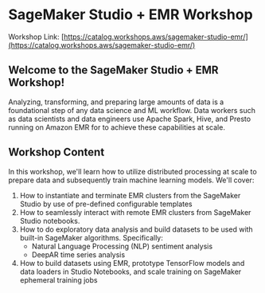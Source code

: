 # SageMaker Studio + EMR Workshop

Workshop Link: [https://catalog.workshops.aws/sagemaker-studio-emr/](https://catalog.workshops.aws/sagemaker-studio-emr/)

## Welcome to the SageMaker Studio + EMR Workshop!

Analyzing, transforming, and preparing large amounts of data is a foundational step of any data
science and ML workflow. Data workers such as data scientists and data engineers use Apache
Spark, Hive, and Presto running on Amazon EMR for to achieve these capabilities at scale.

## Workshop Content
In this workshop, we'll learn how to utilize distributed processing at scale to prepare data and
subsequently train machine learning models. We'll cover:

1. How to instantiate and terminate EMR clusters from the SageMaker Studio by use of pre-defined configurable templates
2. How to seamlessly interact with remote EMR clusters from SageMaker Studio notebooks.
3. How to do exploratory data analysis and build datasets to be used with built-in SageMaker algorithms. Specifically:
    * Natural Language Processing (NLP) sentiment analysis
    * DeepAR time series analysis
4. How to build datasets using EMR, prototype TensorFlow models and data loaders in Studio Notebooks, and scale training on SageMaker ephemeral training jobs
